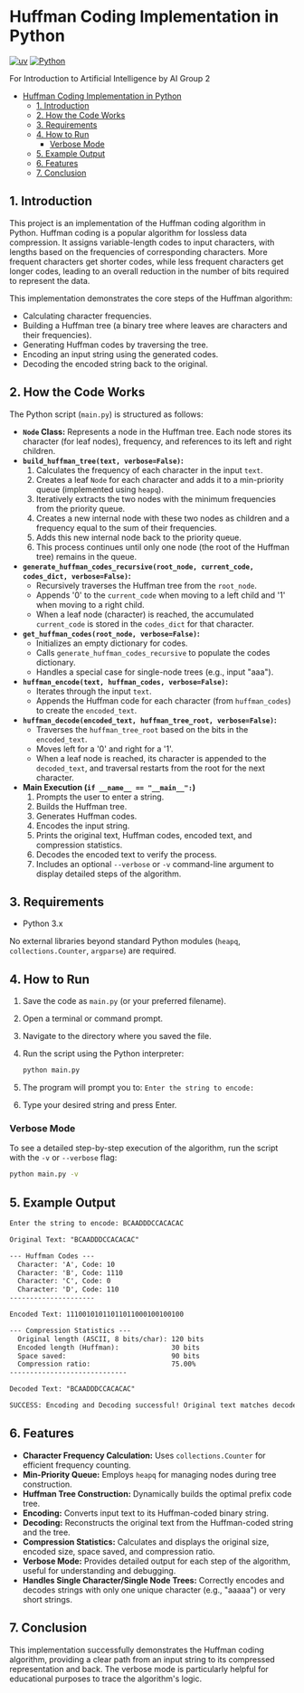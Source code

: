 # Huffman Coding Implementation in Python

[![uv](https://img.shields.io/endpoint?url=https://raw.githubusercontent.com/astral-sh/uv/main/assets/badge/v0.json)](https://github.com/astral-sh/uv)
[![Python](https://img.shields.io/badge/python-3.x-blue.svg)](https://www.python.org/)

For Introduction to Artificial Intelligence
by AI Group 2

- [Huffman Coding Implementation in Python](#huffman-coding-implementation-in-python)
  - [1. Introduction](#1-introduction)
  - [2. How the Code Works](#2-how-the-code-works)
  - [3. Requirements](#3-requirements)
  - [4. How to Run](#4-how-to-run)
    - [Verbose Mode](#verbose-mode)
  - [5. Example Output](#5-example-output)
  - [6. Features](#6-features)
  - [7. Conclusion](#7-conclusion)

## 1. Introduction

This project is an implementation of the Huffman coding algorithm in Python. Huffman coding is a popular algorithm for lossless data compression. It assigns variable-length codes to input characters, with lengths based on the frequencies of corresponding characters. More frequent characters get shorter codes, while less frequent characters get longer codes, leading to an overall reduction in the number of bits required to represent the data.

This implementation demonstrates the core steps of the Huffman algorithm:

* Calculating character frequencies.
* Building a Huffman tree (a binary tree where leaves are characters and their frequencies).
* Generating Huffman codes by traversing the tree.
* Encoding an input string using the generated codes.
* Decoding the encoded string back to the original.

## 2. How the Code Works

The Python script (`main.py`) is structured as follows:

* **`Node` Class:** Represents a node in the Huffman tree. Each node stores its character (for leaf nodes), frequency, and references to its left and right children.
* **`build_huffman_tree(text, verbose=False)`:**
  1. Calculates the frequency of each character in the input `text`.
  2. Creates a leaf `Node` for each character and adds it to a min-priority queue (implemented using `heapq`).
  3. Iteratively extracts the two nodes with the minimum frequencies from the priority queue.
  4. Creates a new internal node with these two nodes as children and a frequency equal to the sum of their frequencies.
  5. Adds this new internal node back to the priority queue.
  6. This process continues until only one node (the root of the Huffman tree) remains in the queue.
* **`generate_huffman_codes_recursive(root_node, current_code, codes_dict, verbose=False)`:**
  * Recursively traverses the Huffman tree from the `root_node`.
  * Appends '0' to the `current_code` when moving to a left child and '1' when moving to a right child.
  * When a leaf node (character) is reached, the accumulated `current_code` is stored in the `codes_dict` for that character.
* **`get_huffman_codes(root_node, verbose=False)`:**
  * Initializes an empty dictionary for codes.
  * Calls `generate_huffman_codes_recursive` to populate the codes dictionary.
  * Handles a special case for single-node trees (e.g., input "aaa").
* **`huffman_encode(text, huffman_codes, verbose=False)`:**
  * Iterates through the input `text`.
  * Appends the Huffman code for each character (from `huffman_codes`) to create the `encoded_text`.
* **`huffman_decode(encoded_text, huffman_tree_root, verbose=False)`:**
  * Traverses the `huffman_tree_root` based on the bits in the `encoded_text`.
  * Moves left for a '0' and right for a '1'.
  * When a leaf node is reached, its character is appended to the `decoded_text`, and traversal restarts from the root for the next character.
* **Main Execution (`if __name__ == "__main__":`)**
  1. Prompts the user to enter a string.
  2. Builds the Huffman tree.
  3. Generates Huffman codes.
  4. Encodes the input string.
  5. Prints the original text, Huffman codes, encoded text, and compression statistics.
  6. Decodes the encoded text to verify the process.
  7. Includes an optional `--verbose` or `-v` command-line argument to display detailed steps of the algorithm.

## 3. Requirements

* Python 3.x

No external libraries beyond standard Python modules (`heapq`, `collections.Counter`, `argparse`) are required.

## 4. How to Run

1. Save the code as `main.py` (or your preferred filename).
2. Open a terminal or command prompt.
3. Navigate to the directory where you saved the file.
4. Run the script using the Python interpreter:

    ```bash
    python main.py
    ```

5. The program will prompt you to: `Enter the string to encode:`
6. Type your desired string and press Enter.

### Verbose Mode

To see a detailed step-by-step execution of the algorithm, run the script with the `-v` or `--verbose` flag:

```bash
python main.py -v
```

## 5. Example Output

```txt
Enter the string to encode: BCAADDDCCACACAC

Original Text: "BCAADDDCCACACAC"

--- Huffman Codes ---
  Character: 'A', Code: 10
  Character: 'B', Code: 1110
  Character: 'C', Code: 0
  Character: 'D', Code: 110
---------------------

Encoded Text: 11100101011011011000100100100

--- Compression Statistics ---
  Original length (ASCII, 8 bits/char): 120 bits
  Encoded length (Huffman):             30 bits
  Space saved:                          90 bits
  Compression ratio:                    75.00%
-----------------------------

Decoded Text: "BCAADDDCCACACAC"

SUCCESS: Encoding and Decoding successful! Original text matches decoded text.
```

## 6. Features

* **Character Frequency Calculation:** Uses `collections.Counter` for efficient frequency counting.
* **Min-Priority Queue:** Employs `heapq` for managing nodes during tree construction.
* **Huffman Tree Construction:** Dynamically builds the optimal prefix code tree.
* **Encoding:** Converts input text to its Huffman-coded binary string.
* **Decoding:** Reconstructs the original text from the Huffman-coded string and the tree.
* **Compression Statistics:** Calculates and displays the original size, encoded size, space saved, and compression ratio.
* **Verbose Mode:** Provides detailed output for each step of the algorithm, useful for understanding and debugging.
* **Handles Single Character/Single Node Trees:** Correctly encodes and decodes strings with only one unique character (e.g., "aaaaa") or very short strings.

## 7. Conclusion

This implementation successfully demonstrates the Huffman coding algorithm, providing a clear path from an input string to its compressed representation and back. The verbose mode is particularly helpful for educational purposes to trace the algorithm's logic.
